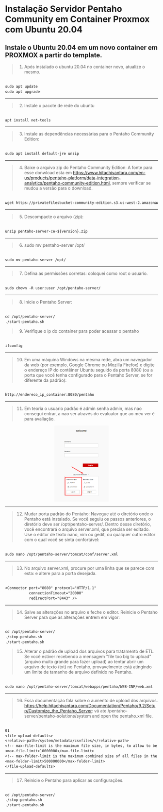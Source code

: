 # Instalação Servidor Pentaho Community em Container Proxmox com Ubuntu 20.04

## Instale o Ubuntu 20.04 em um novo container em PROXMOX a partir do template.


> 1. Após instalado o ubuntu 20.04 no container novo, atualize o mesmo.

```txt

sudo apt update
sudo apt upgrade


```
---

> 2. Instale o pacote de rede do ubuntu

```txt

apt install net-tools

```

---

> 3. Instale as dependências necessárias para o Pentaho Community Edition: 

```txt

sudo apt install default-jre unzip

```

---

> 4. Baixe o arquivo zip do Pentaho Community Edition: A fonte para esse donwload esta em https://www.hitachivantara.com/en-us/products/pentaho-platform/data-integration-analytics/pentaho-community-edition.html, sempre verificar se mudou a versão para o download.

```txt

wget https://privatefilesbucket-community-edition.s3.us-west-2.amazonaws.com/9.4.0.0-343/ce/server/pentaho-server-ce-9.4.0.0-343.zip


```

---

> 5. Descompacte o arquivo (zip):

```txt

unzip pentaho-server-ce-${version}.zip

```

---

> 6. sudo mv pentaho-server /opt/

```txt

sudo mv pentaho-server /opt/

```

---

> 7. Defina as permissões corretas: coloquei como root o usuario.

```txt

sudo chown -R user:user /opt/pentaho-server/

```

---

> 8. Inicie o Pentaho Server:

```txt

cd /opt/pentaho-server/
./start-pentaho.sh

```

> 9. Verifique o ip do container para poder acessar o pentaho

```txt

ifconfig

```

---

> 10. Em uma máquina Windows na mesma rede, abra um navegador da web (por exemplo, Google Chrome ou Mozilla Firefox) e digite o endereço IP do contêiner Ubuntu seguido da porta 8080 (ou a porta que você tenha configurado para o Pentaho Server, se for diferente da padrão):

```txt

http://endereco_ip_container:8080/pentaho

```

---

> 11. Em teoria o usuario padrão é admin senha admin, mas nao consegui entrar, a nao ser através do evaluator que ao meu ver é para avaliação.

<div align="center">
    <img src="./Pngs/LoinPentaho.png" alt="DashGo Sistema" height="250">
</div>

---

> 12. Mudar porta padrão do Pentaho: Navegue até o diretório onde o Pentaho está instalado. Se você seguiu os passos anteriores, o diretório deve ser /opt/pentaho-server/. Dentro desse diretório, você encontrará o arquivo server.xml, que precisa ser editado. Use o editor de texto nano, vim ou gedit, ou qualquer outro editor com o qual você se sinta confortável:

```txt

sudo nano /opt/pentaho-server/tomcat/conf/server.xml

```

---

> 13. No arquivo server.xml, procure por uma linha que se parece com esta: e altere para a porta desejada.

```txt

<Connector port="8080" protocol="HTTP/1.1"
           connectionTimeout="20000"
           redirectPort="8443" />

```

---

> 14. Salve as alterações no arquivo e feche o editor. Reinicie o Pentaho Server para que as alterações entrem em vigor:

```txt

cd /opt/pentaho-server/
./stop-pentaho.sh
./start-pentaho.sh

```

> 15. Alterar o padrão de upload dos arquivos para tratamento de ETL. Se você estiver recebendo a mensagem "file too big to upload" (arquivo muito grande para fazer upload) ao tentar abrir um arquivo de texto (txt) no Pentaho, provavelmente está atingindo um limite de tamanho de arquivo definido no Pentaho.

```txt

sudo nano /opt/pentaho-server/tomcat/webapps/pentaho/WEB-INF/web.xml

```

---

> 16. Essa documentação fala sobre o aumento de upload dos arquivos. https://help.hitachivantara.com/Documentation/Pentaho/9.2/Setup/Customize_the_Pentaho_Server: vá ate /pentaho-server/pentaho-solutions/system and open the pentaho.xml file.

```txt

01
<file-upload-defaults>
<relative-path>/system/metadata/csvfiles/</relative-path>
<!-- max-file-limit is the maximum file size, in bytes, to allow to be uploaded to the server -->
<max-file-limit>10000000</max-file-limit>
<!-- max-folder-limit is the maximum combined size of all files in the upload folder, in bytes. -->
<max-folder-limit>500000000</max-folder-limit>
</file-upload-defaults>

```

---

> 17. Reinicie o Pentaho para aplicar as configurações.

```txt

cd /opt/pentaho-server/
./stop-pentaho.sh
./start-pentaho.sh

```

